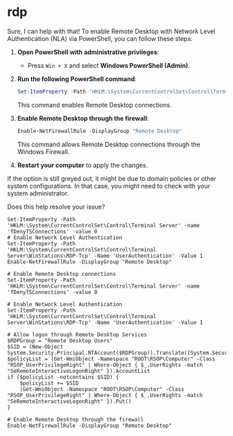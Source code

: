 # rdp

Sure, I can help with that! To enable Remote Desktop with Network Level Authentication (NLA) via PowerShell, you can follow these steps:

1. **Open PowerShell with administrative privileges**:
   - Press `Win + X` and select **Windows PowerShell (Admin)**.

2. **Run the following PowerShell command**:
   ```powershell
   Set-ItemProperty -Path 'HKLM:\System\CurrentControlSet\Control\Terminal Server' -name 'fDenyTSConnections' -value 0
   ```
   This command enables Remote Desktop connections.

3. **Enable Remote Desktop through the firewall**:
   ```powershell
   Enable-NetFirewallRule -DisplayGroup "Remote Desktop"
   ```
   This command allows Remote Desktop connections through the Windows Firewall.

4. **Restart your computer** to apply the changes.

If the option is still greyed out, it might be due to domain policies or other system configurations. In that case, you might need to check with your system administrator.

Does this help resolve your issue?







```
Set-ItemProperty -Path 'HKLM:\System\CurrentControlSet\Control\Terminal Server' -name 'fDenyTSConnections' -value 0
# Enable Network Level Authentication
Set-ItemProperty -Path 'HKLM:\System\CurrentControlSet\Control\Terminal Server\WinStations\RDP-Tcp' -Name 'UserAuthentication' -Value 1
Enable-NetFirewallRule -DisplayGroup "Remote Desktop"
```



```
# Enable Remote Desktop connections
Set-ItemProperty -Path 'HKLM:\System\CurrentControlSet\Control\Terminal Server' -name 'fDenyTSConnections' -value 0

# Enable Network Level Authentication
Set-ItemProperty -Path 'HKLM:\System\CurrentControlSet\Control\Terminal Server\WinStations\RDP-Tcp' -Name 'UserAuthentication' -Value 1

# Allow logon through Remote Desktop Services
$RDPGroup = "Remote Desktop Users"
$SID = (New-Object System.Security.Principal.NTAccount($RDPGroup)).Translate([System.Security.Principal.SecurityIdentifier]).Value
$policyList = (Get-WmiObject -Namespace "ROOT\RSOP\Computer" -Class "RSOP_UserPrivilegeRight" | Where-Object { $_.UserRights -match "SeRemoteInteractiveLogonRight" }).AccountList
if ($policyList -notcontains $SID) {
    $policyList += $SID
    (Get-WmiObject -Namespace "ROOT\RSOP\Computer" -Class "RSOP_UserPrivilegeRight" | Where-Object { $_.UserRights -match "SeRemoteInteractiveLogonRight" }).Put()
}

# Enable Remote Desktop through the firewall
Enable-NetFirewallRule -DisplayGroup "Remote Desktop"
```
